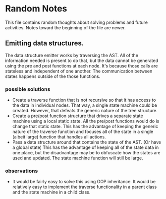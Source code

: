 # Random Notes
This file contains random thoughts about solving problems and future activities. Notes toward the beginning of the file are newer.

## Emitting data structures.
The data structure emitter works by traversing the AST. All of the information needed is present to do that, but the data cannot be generated using the pre and post functions at each node. It's because those calls are stateless and independent of one another. The communication between states happens outside of the those functions. 

### possible solutions
* Create a traverse function that is not recursive so that it has access to the data in individual nodes. That way, a single state machine could be created. However, that defeats the generic nature of the tree structure. 
* Create a pre/post function structure that drives a separate state machine using a local static state. All the pre/post functions would do is change that static state. This has the advantage of keeping the generic nature of the traverse function and focuses all of the state in a single (albeit large) function that handles all actions.
* Pass a data structure around that contains the state of the AST. (Or have a global state) This has the advantage of keeping all of the state data in one place, but the disadvantage may be to obfuscate how the states are used and updated. The state machine function will still be large.

### observations
* It would be fairly easy to solve this using OOP inheritance. It would be relatively easy to implement the traverse functionality in a parent class and the state machine in a child class.